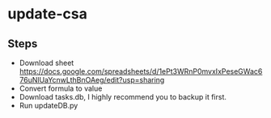 # update-csa
 
## Steps

- Download sheet https://docs.google.com/spreadsheets/d/1ePt3WRnP0mvxIxPeseGWac676uNlUaYcnwLthBnOAeg/edit?usp=sharing
- Convert formula to value
- Download tasks.db, I highly recommend you to backup it first.
- Run updateDB.py